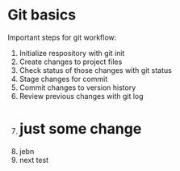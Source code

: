 # Git basics

Important steps for git workflow:

1. Initialize respository with git init
2. Create changes to project files
3. Check status of those changes with git status
4. Stage changes for commit 
5. Commit changes to version history
6. Review previous changes with git log
7. # just some change
8. jebn
9. next test
